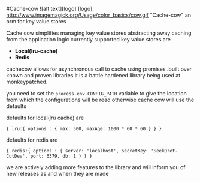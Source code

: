

#Cache-cow
![alt text][logo]
[logo]: http://www.imagemagick.org/Usage/color_basics/cow.gif "Cache-cow"
an orm for key value stores

Cache cow simplifies managing key value stores abstracting away caching from the application logic
currently supported key value stores are

* **Local(lru-cache)**
* **Redis**

cachecow allows for asynchronous call to cache using promises .built over known and proven libraries
it is a battle hardened library being used at monkeypatched.

you need to set the `` process.env.CONFIG_PATH ``  variable to give the location from which the configurations will be read
otherwise cache cow will use the defaults

defaults for local(lru cache) are

``
{
    lru:{
        options : {
            max: 500,
            maxAge: 1000 * 60 * 60
        }
    }
}
``

defaults for redis  are

``
{
    redis:{
        options : {
            server: 'localhost',
            secretKey: 'SeekQret-CutDev',
            port: 6379,
            db: 1
        }
    }
}
``

we are actively adding more features to the library and will inform you of new releases
as and when they are made

